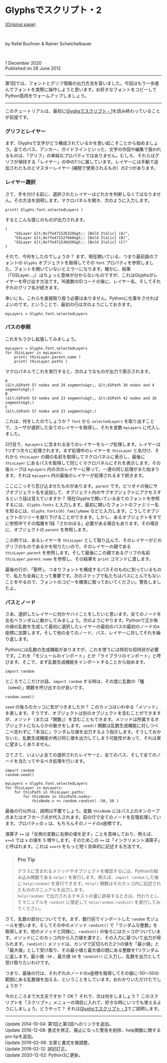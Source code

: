 # Glyphsでスクリプト・2

[(Original page)](https://glyphsapp.com/learn/scripting-glyphs-part-2)  

<br />

by Rafał Buchner & Rainer Scheichelbauer  

<br />

1 December 2020  
Published on 28 June 2012  

********

第1回では、フォントとグリフ情報の出力方法を習いました。今回はもう一歩進んでフォントを実際に操作しようと思います。お好きなフォントをコピーしてPython筋肉をウォームアップしましょう。  

********

このチュートリアルは、最初に[Glyphsでスクリプト・1](/scripting-glyphs-part-1.md)を読み終わっていることが前提です。  

### グリフとレイヤー

まず、Glyphsで文字がどう構成されているかを思い起こすことから始めましょう。全てのパス、アンカー、ガイドラインといった、文字の作図や編集で扱われるものは、「グリフ」の単純なプロパティではありません。むしろ、それらはグリフが保持する「レイヤー」の中の1つに属しています。レイヤーには手動で追加されたものとマスターレイヤー (補間で使用されるもの）の2つがあります。  

### レイヤー選択

さて、手を付ける前に、選択されたレイヤーはどれかを判断しなくてはなりません。その方法を説明します。マクロパネルを開き、次のように入力します。  

```language-python
print( Glyphs.font.selectedLayers )
```

するとこんな感じのものが出力されます。  

```language-python
(
    "GSLayer &lt;0x7fe471526320&gt;: [Bold Italic] (A)",
    "GSLayer &lt;0x7fe47152fbb0&gt;: [Bold Italic] (B)",
    "GSLayer &lt;0x7fe471530d30&gt;: [Bold Italic] (C)"
)
```

それで、今何をしたのでしょうか？ まず、現在開いている、つまり最前面のフォントの `Glyphs` オブジェクトを取得してその `font` プロパティを参照しました。フォントを開いていないとエラーになります。確かに、結果（「GSLayer…」）はちょっと意味が分からないものですが、これはGlyphsがレイヤーを呼び出す方法です。16進数のIDコードの後に、レイヤー名、そしてそれぞれのグリフ名が続きます。  

幸いにも、これらを直接取り扱う必要はありません。Pythonに仕事をさせればよいのです。ということで、最初の行は次のようにしておきます。  

```language-python
myLayers = Glyphs.font.selectedLayers
```

### パスの参照

これをもう少し拡張してみましょう。  

```language-python
myLayers = Glyphs.font.selectedLayers
for thisLayer in myLayers:
    print( thisLayer.parent.name )
    print( thisLayer.paths )
```

マクロパネルでこれを実行すると、次のようなものが出力で表示されます。  

```language-plaintext
A
(&lt;GSPath 57 nodes and 29 segments&gt;, &lt;GSPath 10 nodes and 4 segments&gt;)
B
(&lt;GSPath 53 nodes and 23 segments&gt;, &lt;GSPath 42 nodes and 16 segments&gt;)
C
(&lt;GSPath 57 nodes and 23 segments&gt;)
```

これは、何をしたのでしょうか？ `font` から `selectedLayers` を取り出すことで、ユーザが選択した全てのレイヤーを取得し、それを変数 `myLayers` に代入しました。  

2行目で、`myLayers` に含まれる全てのレイヤーをループ処理します。レイヤーは1つずつ次々に処理されます。まず処理中のレイヤーを `thisLayer` と名付け、それから `thisLayer` の親の名前を取得してマクロパネルに表示し、最後に `thisLayer` にあるパスを取得して同じくマクロパネルにそれを表示します。その後ループは `myLayers` 内の次のレイヤーに移って、一連の同じ処理がまた始まります。それは `myLayers` 内の最後のレイヤーが処理されるまで続きます。  

ここにこっそり忍び込ませたものがあります。`parent` です。ピリオドの後にサブオブジェクト名を追加して、オブジェクト内のサブオブジェクトにアクセスするという話は覚えていますか？ 現在Glyphsで開いている全てのフォントを参照するには、`Glyphs.fonts` と入力します。最初に開いたフォントのファミリー名を知るには、`Glyphs.fonts[0].familyName` などと入力します。こうしてオブジェクトのツリーを掘り下げることができます。しかし、あるオブジェクトをすでに参照中でその階層を1段「さかのぼる」必要がある場合もあります。その場合に、オブジェクトの `parent` を参照します。  

この例では、あるレイヤーを `thisLayer` として取り込んで、そのレイヤーがどのグリフのものであるかを知りたいので、そのレイヤーの親である `thisLayer.parent` を参照します。そして最後にこの親であるグリフの名前 `thisLayer.parent.name` を参照し、その結果を `print` コマンドに渡します。  

最後の行が、「聖杯」、つまりフォントを構成するパスそのものに到っているもので、私たち全員にとって重要です。次のステップで私たちはパスにとんでもないことをやるので、フォントのコピーを確実に取っておいてください。警告しましたよ。  

### パスとノード

さあ、選択したレイヤーに何かヤバイことをしたいと思います。全てのノードを左右へランダムに動かしてみましょう。次のようにやります。Pythonで正か負の値の乱数を生成して最初に選択したレイヤーの最初のパスの最初のノードのx座標に加算します。そして他の全てのノード、パス、レイヤーに対してそれを繰り返します。  

Pythonには乱数の生成機能がありますが、これを使うには特別な招待状が必要です。これを「モジュールのインポート」とか「ライブラリのインポート」と呼びます。そこで、まず乱数生成機能をインポートすることから始めます。  

```language-python
import random
```

ところでここだけの話、`import random` する時は、その度に乱数の「種（seed）」関数を呼び出すのが良いです。  

```language-python
random.seed()
```

`seed` の後ろのカッコに気がつきましたか？ このカッコはいわゆる「メソッド」を表します。そうです、オブジェクトは別のオブジェクトを含むことができますが、メソッド（または「関数」）を含むこともできます。メソッドは所属するオブジェクトになんらかの動きをします。`seed()` 関数は乱数生成機能に対しつべこべ言わずに「本当に」ランダムな値を出力するよう指示します。そうしておかないと、乱数生成機能が再び同じ値を出力してしまう可能性があって、それは実に望ましくありません。  

さてさて、いよいよ全ての選択されたレイヤーと、全てのパス、そして全てのノードを当たってやるべき処理を行います。  

```language-python
import random
random.seed()

myLayers = Glyphs.font.selectedLayers
for thisLayer in myLayers:
    for thisPath in thisLayer.paths:
        for thisNode in thisPath.nodes:
            thisNode.x += random.randint( -50, 50 )
```

最後の行以外は、説明は不要でしょう。変数 `thisNode` にはパス上のオンカーブ点またはオフカーブ点が代入されます。前の行で全てのノードを反復処理しています。プロパティの `x` は、もちろんそのノードのx座標です。  

演算子 `+=` は「左側の変数に右側の値を足す」ことを意味しており、例えば、`x+=5` では x の値を 5 増やします。そのためこの `+=` は「インクリメント演算子」と呼ばれます。これは `x=x+5` をもっと短く効率的に記述する方法です。  

> ### Pro Tip
> クラスに含まれるメソッドやオブジェクトを確認するには、Pythonの組み込み関数である `help()` を実行します。例えば、`import random` した後に `help(random)` を実行できます。`help()` 関数はそのカッコ内に記述されたもののマニュアルを出力します。  
> `help(random)` で出力されるテキストの量に辟易するときは、代わりとしてマニュアルを `randint` に限定して `help(random.randint)` を実行してみてください。  
> <img alt="" src="https://glyphsapp.com/media/pages/learn/scripting-glyphs-part-2/65166e789c-1605628219/help.png">

さて、乱数の部分についてです。まず、数行前でインポートした `random` モジュールを使います。そしてその中のメソッド `randint()` で「ランダムな整数」を取得します。他のメソッドと同様に、`randint()` の後ろにはカッコがついています。メソッドにこのカッコ内から入力値を渡すと、その入力に基づいて出力が得られます。`randint()` メソッドは、カンマで区切られた2つの値を「最小値」と「最大値」として受け取り、その最小値と最大値の間にある整数を1つランダムに返します。最小値 `-50` 、最大値 `50` を `randint()` に入力し、乱数を出力として受け取りたいわけです。  

つまり、最後の行は、それぞれのノードのx座標を取得してその値に-50〜50の範囲にある乱数値を加える、ということをしています。おわかりいただけたでしょうか？  

今のところまで大丈夫ですか？ OK？ それで、次は何をしましょう？ このスクリプトを「スクリプト」メニューの項目に入れて、好きな時にいつでも使えるようにしましょう。どうやって？ それは[Glyphsでスクリプト・3](https://glyphsapp.com/learn/scripting-glyphs-part-3)でご説明します。  

********

Update 2014-10-04: 第1回と第3回へのリンクを追加。  
Update 2016-12-08: 書式を修正、廃止になった警告を削除、help関数に関するpro tipを追加。  
Update 2019-02-06: 文章と書式を微調整。  
Update 2019-02-12: 誤記訂正。  
Update 2020-12-02: Python3に更新。  
